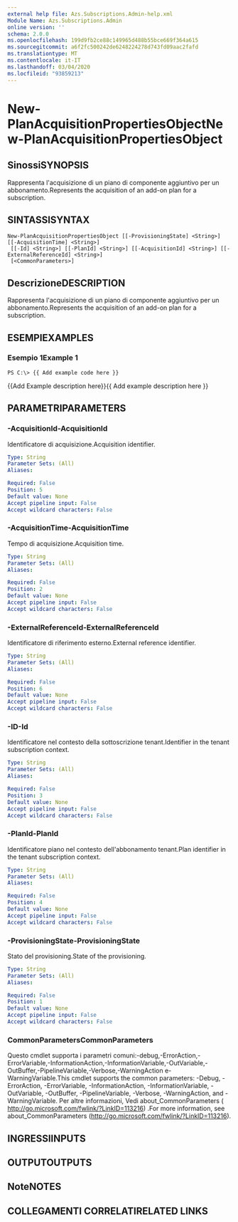 ```yaml
---
external help file: Azs.Subscriptions.Admin-help.xml
Module Name: Azs.Subscriptions.Admin
online version: ''
schema: 2.0.0
ms.openlocfilehash: 199d9fb2ce88c149965d488b55bce669f364a615
ms.sourcegitcommit: a6f2fc500242de6248224278d743fd09aac2fafd
ms.translationtype: MT
ms.contentlocale: it-IT
ms.lasthandoff: 03/04/2020
ms.locfileid: "93859213"
---
```

# <span data-ttu-id="b0ce4-101">New-PlanAcquisitionPropertiesObject</span><span class="sxs-lookup"><span data-stu-id="b0ce4-101">New-PlanAcquisitionPropertiesObject</span></span>

## <span data-ttu-id="b0ce4-102">Sinossi</span><span class="sxs-lookup"><span data-stu-id="b0ce4-102">SYNOPSIS</span></span>
<span data-ttu-id="b0ce4-103">Rappresenta l'acquisizione di un piano di componente aggiuntivo per un abbonamento.</span><span class="sxs-lookup"><span data-stu-id="b0ce4-103">Represents the acquisition of an add-on plan for a subscription.</span></span>

## <span data-ttu-id="b0ce4-104">SINTASSI</span><span class="sxs-lookup"><span data-stu-id="b0ce4-104">SYNTAX</span></span>

```
New-PlanAcquisitionPropertiesObject [[-ProvisioningState] <String>] [[-AcquisitionTime] <String>]
 [[-Id] <String>] [[-PlanId] <String>] [[-AcquisitionId] <String>] [[-ExternalReferenceId] <String>]
 [<CommonParameters>]
```

## <span data-ttu-id="b0ce4-105">Descrizione</span><span class="sxs-lookup"><span data-stu-id="b0ce4-105">DESCRIPTION</span></span>
<span data-ttu-id="b0ce4-106">Rappresenta l'acquisizione di un piano di componente aggiuntivo per un abbonamento.</span><span class="sxs-lookup"><span data-stu-id="b0ce4-106">Represents the acquisition of an add-on plan for a subscription.</span></span>

## <span data-ttu-id="b0ce4-107">ESEMPI</span><span class="sxs-lookup"><span data-stu-id="b0ce4-107">EXAMPLES</span></span>

### <span data-ttu-id="b0ce4-108">Esempio 1</span><span class="sxs-lookup"><span data-stu-id="b0ce4-108">Example 1</span></span>
```
PS C:\> {{ Add example code here }}
```

<span data-ttu-id="b0ce4-109">{{Add Example description here}}</span><span class="sxs-lookup"><span data-stu-id="b0ce4-109">{{ Add example description here }}</span></span>

## <span data-ttu-id="b0ce4-110">PARAMETRI</span><span class="sxs-lookup"><span data-stu-id="b0ce4-110">PARAMETERS</span></span>

### <span data-ttu-id="b0ce4-111">-AcquisitionId</span><span class="sxs-lookup"><span data-stu-id="b0ce4-111">-AcquisitionId</span></span>
<span data-ttu-id="b0ce4-112">Identificatore di acquisizione.</span><span class="sxs-lookup"><span data-stu-id="b0ce4-112">Acquisition identifier.</span></span>

```yaml
Type: String
Parameter Sets: (All)
Aliases: 

Required: False
Position: 5
Default value: None
Accept pipeline input: False
Accept wildcard characters: False
```

### <span data-ttu-id="b0ce4-113">-AcquisitionTime</span><span class="sxs-lookup"><span data-stu-id="b0ce4-113">-AcquisitionTime</span></span>
<span data-ttu-id="b0ce4-114">Tempo di acquisizione.</span><span class="sxs-lookup"><span data-stu-id="b0ce4-114">Acquisition time.</span></span>

```yaml
Type: String
Parameter Sets: (All)
Aliases: 

Required: False
Position: 2
Default value: None
Accept pipeline input: False
Accept wildcard characters: False
```

### <span data-ttu-id="b0ce4-115">-ExternalReferenceId</span><span class="sxs-lookup"><span data-stu-id="b0ce4-115">-ExternalReferenceId</span></span>
<span data-ttu-id="b0ce4-116">Identificatore di riferimento esterno.</span><span class="sxs-lookup"><span data-stu-id="b0ce4-116">External reference identifier.</span></span>

```yaml
Type: String
Parameter Sets: (All)
Aliases: 

Required: False
Position: 6
Default value: None
Accept pipeline input: False
Accept wildcard characters: False
```

### <span data-ttu-id="b0ce4-117">-ID</span><span class="sxs-lookup"><span data-stu-id="b0ce4-117">-Id</span></span>
<span data-ttu-id="b0ce4-118">Identificatore nel contesto della sottoscrizione tenant.</span><span class="sxs-lookup"><span data-stu-id="b0ce4-118">Identifier in the tenant subscription context.</span></span>

```yaml
Type: String
Parameter Sets: (All)
Aliases: 

Required: False
Position: 3
Default value: None
Accept pipeline input: False
Accept wildcard characters: False
```

### <span data-ttu-id="b0ce4-119">-PlanId</span><span class="sxs-lookup"><span data-stu-id="b0ce4-119">-PlanId</span></span>
<span data-ttu-id="b0ce4-120">Identificatore piano nel contesto dell'abbonamento tenant.</span><span class="sxs-lookup"><span data-stu-id="b0ce4-120">Plan identifier in the tenant subscription context.</span></span>

```yaml
Type: String
Parameter Sets: (All)
Aliases: 

Required: False
Position: 4
Default value: None
Accept pipeline input: False
Accept wildcard characters: False
```

### <span data-ttu-id="b0ce4-121">-ProvisioningState</span><span class="sxs-lookup"><span data-stu-id="b0ce4-121">-ProvisioningState</span></span>
<span data-ttu-id="b0ce4-122">Stato del provisioning.</span><span class="sxs-lookup"><span data-stu-id="b0ce4-122">State of the provisioning.</span></span>

```yaml
Type: String
Parameter Sets: (All)
Aliases: 

Required: False
Position: 1
Default value: None
Accept pipeline input: False
Accept wildcard characters: False
```

### <span data-ttu-id="b0ce4-123">CommonParameters</span><span class="sxs-lookup"><span data-stu-id="b0ce4-123">CommonParameters</span></span>
<span data-ttu-id="b0ce4-124">Questo cmdlet supporta i parametri comuni:-debug,-ErrorAction,-ErrorVariable,-InformationAction,-InformationVariable,-OutVariable,-OutBuffer,-PipelineVariable,-Verbose,-WarningAction e-WarningVariable.</span><span class="sxs-lookup"><span data-stu-id="b0ce4-124">This cmdlet supports the common parameters: -Debug, -ErrorAction, -ErrorVariable, -InformationAction, -InformationVariable, -OutVariable, -OutBuffer, -PipelineVariable, -Verbose, -WarningAction, and -WarningVariable.</span></span> <span data-ttu-id="b0ce4-125">Per altre informazioni, Vedi about_CommonParameters ( http://go.microsoft.com/fwlink/?LinkID=113216) .</span><span class="sxs-lookup"><span data-stu-id="b0ce4-125">For more information, see about_CommonParameters (http://go.microsoft.com/fwlink/?LinkID=113216).</span></span>

## <span data-ttu-id="b0ce4-126">INGRESSI</span><span class="sxs-lookup"><span data-stu-id="b0ce4-126">INPUTS</span></span>

## <span data-ttu-id="b0ce4-127">OUTPUT</span><span class="sxs-lookup"><span data-stu-id="b0ce4-127">OUTPUTS</span></span>

## <span data-ttu-id="b0ce4-128">Note</span><span class="sxs-lookup"><span data-stu-id="b0ce4-128">NOTES</span></span>

## <span data-ttu-id="b0ce4-129">COLLEGAMENTI CORRELATI</span><span class="sxs-lookup"><span data-stu-id="b0ce4-129">RELATED LINKS</span></span>


